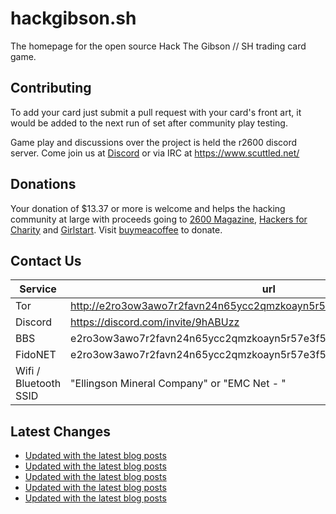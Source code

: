 # hackgibson.sh
The homepage for the open source Hack The Gibson // SH trading card game.


## Contributing

To add your card just submit a pull request with your card's front art, it would be added to the next run of set after community play testing.

Game play and discussions over the project is held the r2600 discord server. Come join us at [Discord](https://discord.com/invite/9hABUzz) or via IRC at https://www.scuttled.net/


## Donations

Your donation of $13.37 or more is welcome and helps the hacking community at large with proceeds going to [2600 Magazine](https://2600.com/), [Hackers for Charity](https://hackersforcharity.org) and [Girlstart](https://girlstart.org).  Visit [buymeacoffee](https://www.buymeacoffee.com/hackgibson.sh) to donate.


## Contact Us

Service | url
-|-
Tor | http://e2ro3ow3awo7r2favn24n65ycc2qmzkoayn5r57e3f56nvjwdcgg32ad.onion
Discord | https://discord.com/invite/9hABUzz
BBS | e2ro3ow3awo7r2favn24n65ycc2qmzkoayn5r57e3f56nvjwdcgg32ad.onion:23
FidoNET | e2ro3ow3awo7r2favn24n65ycc2qmzkoayn5r57e3f56nvjwdcgg32ad.onion:24554
Wifi / Bluetooth SSID | "Ellingson Mineral Company" or "EMC Net - <fidonet address>"

## Latest Changes
<!-- BLOG-POST-LIST:START -->
- [Updated with the latest blog posts](https://github.com/DFW2600/hackgibson.sh/commit/26825fc0fd621a13332277934ddfae87316937e5)
- [Updated with the latest blog posts](https://github.com/DFW2600/hackgibson.sh/commit/3a5db05eaaa77263f0a770d6c8fdf747885a2a98)
- [Updated with the latest blog posts](https://github.com/DFW2600/hackgibson.sh/commit/09baa83614cc0352ee8bbd7a0b0107d9b6b182ea)
- [Updated with the latest blog posts](https://github.com/DFW2600/hackgibson.sh/commit/9be6188269914f5ce8e5c2e9f252fed0c71d4acb)
- [Updated with the latest blog posts](https://github.com/DFW2600/hackgibson.sh/commit/ae6c9bfff99a3e57c3a2c35e936e426f8a29ff3d)
<!-- BLOG-POST-LIST:END -->
